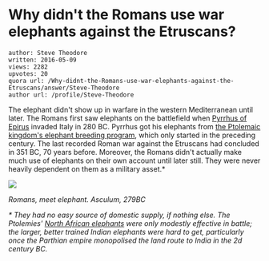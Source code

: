 # Why didn't the Romans use war elephants against the Etruscans?

	author: Steve Theodore
	written: 2016-05-09
	views: 2282
	upvotes: 20
	quora url: /Why-didnt-the-Romans-use-war-elephants-against-the-Etruscans/answer/Steve-Theodore
	author url: /profile/Steve-Theodore


The elephant didn't show up in warfare in the western Mediterranean until later. The Romans first saw elephants on the battlefield when [Pyrrhus of Epirus](https://en.wikipedia.org/wiki/Pyrrhus_of_Epirus) invaded Italy in 280 BC. Pyrrhus got his elephants from [the Ptolemaic kingdom's elephant breeding program](https://www.quora.com/What-is-the-most-interesting-historical-fact-you-know-off-the-top-of-your-head/answer/Steve-Theodore), which only started in the preceding century. The last recorded Roman war against the Etruscans had concluded in 351 BC, 70 years before. Moreover, the Romans didn't actually make much use of elephants on their own account until later still. They were never heavily dependent on them as a military asset.*

![](https://qph.fs.quoracdn.net/main-qimg-c47249a1940e42ab468cebfe5c8bb044-c)

_Romans, meet elephant. Asculum, 279BC_ 



_* They had no easy source of domestic supply, if nothing else. The Ptolemies'_ _[North African elephants](https://en.wikipedia.org/wiki/North_African_elephant)_ _were only modestly effective in battle; the larger, better trained Indian elephants were hard to get, particularly once the Parthian empire monopolised the land route to India in the 2d century BC._ 


